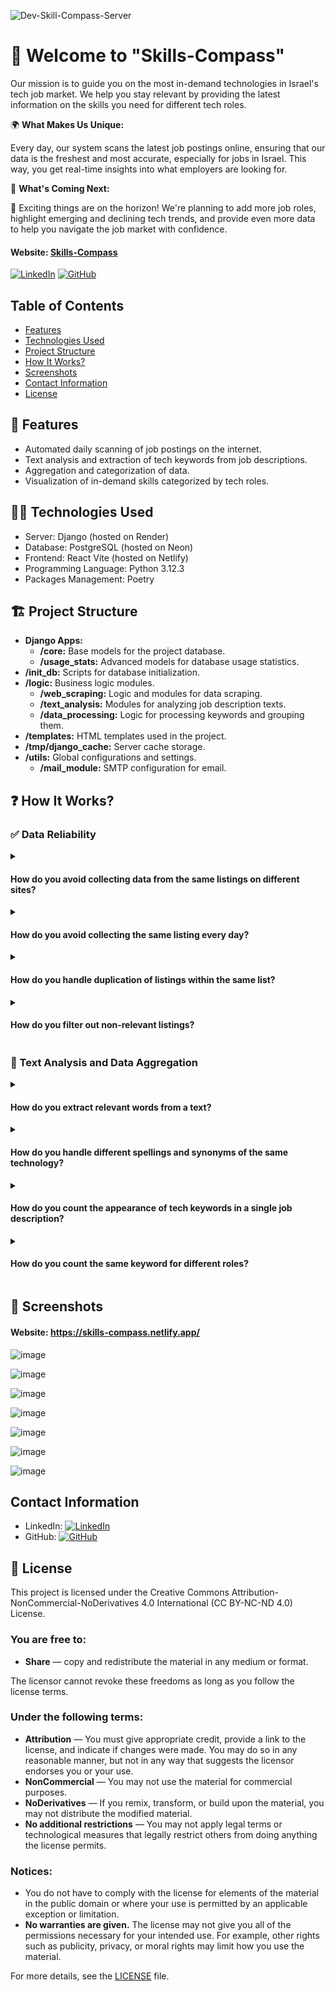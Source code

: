 ![Dev-Skill-Compass-Server](https://socialify.git.ci/korenkaplan/Dev-Skill-Compass-Server/image?description=1&descriptionEditable=Server%20Repository%20for%20the%20website%20%22Skills%20Compass%22&font=Raleway&language=1&logo=https%3A%2F%2Fgithub.com%2Fkorenkaplan%2FDev-Skill-Compass-Server%2Fassets%2F99595036%2F220c6218-77e6-4ab3-b44b-abc3744635d0&name=1&owner=1&pattern=Charlie%20Brown&theme=Light)


# 🌟 Welcome to "Skills-Compass"
 Our mission is to guide you on the most in-demand technologies in Israel's tech job market. We help you stay relevant by providing the latest information on the skills you need for different tech roles.
 
 🌍 **What Makes Us Unique:**

 Every day, our system scans the latest job postings online, ensuring that our data is the freshest and most accurate, especially for jobs in Israel. This way, you get real-time insights into what employers are looking for.

🔮 **What's Coming Next:**

🚀 Exciting things are on the horizon! We're planning to add more job roles, highlight emerging and declining tech trends, and provide even more data to help you navigate the job market with confidence.

#### Website: [Skills-Compass](https://skills-compass.netlify.app/)
[![LinkedIn](https://img.shields.io/badge/LinkedIn-My%20Profile-blue?logo=linkedin)](https://www.linkedin.com/in/koren-kaplan/)
[![GitHub](https://img.shields.io/badge/GitHub-Frontend%20Repository-black?logo=github)](https://github.com/korenkaplan/skills_compass_react.git)
## Table of Contents

- [Features](#-features)
- [Technologies Used](#-technologies-used)
- [Project Structure](#-project-structure)
- [How It Works?](#-how-it-works)
- [Screenshots](#-screenshots)
- [Contact Information](#-contact-information)
- [License](#-license)

## 🔰 Features

- Automated daily scanning of job postings on the internet.
- Text analysis and extraction of tech keywords from job descriptions.
- Aggregation and categorization of data.
- Visualization of in-demand skills categorized by tech roles.
## 👨‍💻 Technologies Used
- Server: Django (hosted on Render)
- Database: PostgreSQL (hosted on Neon)
- Frontend: React Vite (hosted on Netlify)
- Programming Language: Python 3.12.3
- Packages Management: Poetry
## 🏗️ Project Structure
- **Django Apps:**
    - **/core:** Base models for the project database.
    - **/usage_stats:** Advanced models for database usage statistics.
- **/init_db:** Scripts for database initialization.
- **/logic:** Business logic modules.
    - **/web_scraping:** Logic and modules for data scraping.
    - **/text_analysis:** Modules for analyzing job description texts.
    - **/data_processing:** Logic for processing keywords and grouping them.
- **/templates:** HTML templates used in the project.
- **/tmp/django_cache:** Server cache storage.
- **/utils:** Global configurations and settings.
    - **/mail_module:** SMTP configuration for email.
## ❓ How It Works?

### ✅ Data Reliability

<details>
  <summary><h4>How do you avoid collecting data from the same listings on different sites?</h4></summary>
  
  We gather job listings from aggregator sites that collect postings from various sources. To ensure comprehensive coverage, we also check individual job sites directly. If a listing is already collected from another source, we skip it to avoid duplicates.
</details>

<details>
  <summary><h4>How do you avoid collecting the same listing every day?</h4></summary>
  
  Our system scans job listings every 24 hours, focusing on posts from the past day. This method ensures we don't collect the same listing on different days.
</details>

<details>
  <summary><h4>How do you handle duplication of listings within the same list?</h4></summary>
  
  We compare company names, locations, and job titles to identify and skip duplicate listings during our scanning process.
</details>

<details>
  <summary><h4>How do you filter out non-relevant listings?</h4></summary>
  
  We analyze job titles to ensure they match the desired role. For example, we filter out listings like "Full-stack Developer" in a search for "Backend Developer."
</details>


### 🔎 Text Analysis and Data Aggregation

<details>
  <summary><h4>How do you extract relevant words from a text?</h4></summary>
  
  We use a dataset of technological keywords to identify and extract relevant terms from job descriptions.
</details>

<details>
  <summary><h4>How do you handle different spellings and synonyms of the same technology?</h4></summary>
  
  We group synonyms and different spellings, like [node.js, node, nodeJs], into a single category during our data aggregation process.
</details>

<details>
  <summary><h4>How do you count the appearance of tech keywords in a single job description?</h4></summary>
  
  We use a Set data structure to count each technology's appearance uniquely, regardless of how many times it appears in the text.
</details>

<details>
  <summary><h4>How do you count the same keyword for different roles?</h4></summary>
  
  We maintain separate counts of each technology for each role. When scanning job listings, we specify the role related to those postings, ensuring the counts are associated with the correct role.
</details>

## 📸 Screenshots
#### Website: https://skills-compass.netlify.app/
![image](https://github.com/user-attachments/assets/87f8d794-1160-4d71-a2ae-2687c557d754)

![image](https://github.com/user-attachments/assets/cb59dc6f-d70e-4eeb-beb5-a16dd4c9269b)

![image](https://github.com/user-attachments/assets/fc3018ff-129b-4ab9-97e8-97f80d89e168)

![image](https://github.com/user-attachments/assets/d95b6df9-7dc1-48d5-a96f-6f56fc274310)

![image](https://github.com/user-attachments/assets/f2cab21d-0b24-478a-a33e-1aa4e9c2939e)

![image](https://github.com/user-attachments/assets/781cd2d4-90e5-4f70-9ead-ff3584d5caef)

![image](https://github.com/user-attachments/assets/29a33fb1-46ca-4c93-8988-06763d530611)




## Contact Information

- LinkedIn: [![LinkedIn](https://img.shields.io/badge/LinkedIn-Profile-blue?logo=linkedin)](https://www.linkedin.com/in/your-linkedin-profile)
- GitHub: [![GitHub](https://img.shields.io/badge/GitHub-Profile-black?logo=github)](https://github.com/korenkaplan)
## 📜 License

This project is licensed under the Creative Commons Attribution-NonCommercial-NoDerivatives 4.0 International (CC BY-NC-ND 4.0) License.

### You are free to:
- **Share** — copy and redistribute the material in any medium or format.

The licensor cannot revoke these freedoms as long as you follow the license terms.

### Under the following terms:
- **Attribution** — You must give appropriate credit, provide a link to the license, and indicate if changes were made. You may do so in any reasonable manner, but not in any way that suggests the licensor endorses you or your use.
- **NonCommercial** — You may not use the material for commercial purposes.
- **NoDerivatives** — If you remix, transform, or build upon the material, you may not distribute the modified material.
- **No additional restrictions** — You may not apply legal terms or technological measures that legally restrict others from doing anything the license permits.

### Notices:
- You do not have to comply with the license for elements of the material in the public domain or where your use is permitted by an applicable exception or limitation.
- **No warranties are given.** The license may not give you all of the permissions necessary for your intended use. For example, other rights such as publicity, privacy, or moral rights may limit how you use the material.

For more details, see the [LICENSE](./LICENSE) file.
